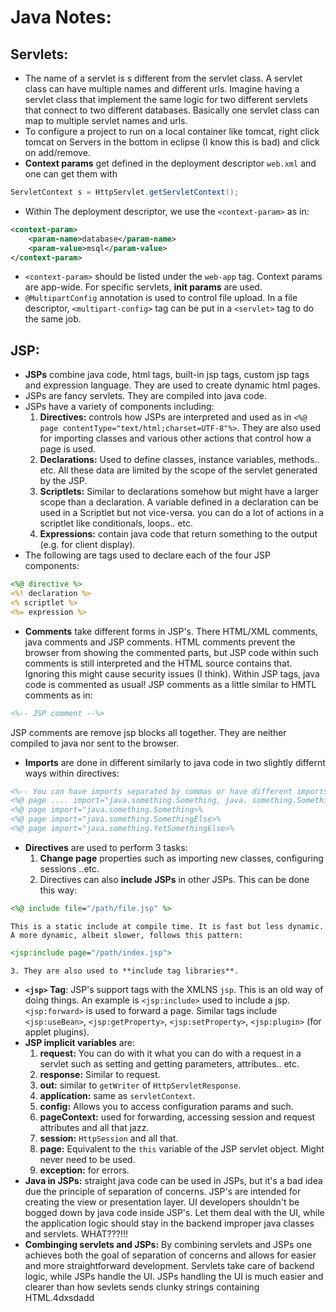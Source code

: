 # Java Notes:
## Servlets:
- The name of a servlet is s different from the servlet class. A servlet class can have multiple names and different urls. Imagine having a servlet class that implement the same logic for two different servlets that connect to two different databases. Basically one servlet class can map to multiple servlet names and urls.
- To configure a project to run on a local container like tomcat, right click tomcat on Servers in the bottom in eclipse (I know this is bad) and click on add/remove.
- **Context params** get defined in the deployment descriptor `web.xml` and one can get them with
```java
ServletContext s = HttpServlet.getServletContext();
```
- Within The deployment descriptor, we use the `<context-param>` as in:
```xml
<context-param>
	<param-name>database</param-name>
	<param-value>msql</param-value>
</context-param>
```
- `<context-param>` should be listed under the `web-app` tag. Context params are app-wide. For specific servlets, **init params** are used.
- `@MultipartConfig` annotation is used to control file upload. In a file descriptor, `<multipart-config>` tag can be put in a `<servlet>` tag to do the same job.

## JSP:
- **JSPs** combine java code, html tags, built-in jsp tags, custom jsp tags and expression language. They are used to create dynamic html pages.
- JSPs are fancy servlets. They are compiled into java code.
- JSPs have a variety of components including:
	1. **Directives:** controls how JSPs are interpreted and used as in `<%@ page contentType="text/html;charset=UTF-8"%>`. They are also used for importing classes and various other actions that control how a page is used.
	2. **Declarations:** Used to define classes, instance variables, methods.. etc. All these data are limited by the scope of the servlet generated by the JSP. 
	3. **Scriptlets:** Similar to declarations somehow but might have a larger scope than a declaration. A variable defined in a declaration can be used in a Scriptlet but not vice-versa. you can do a lot of actions in a scriptlet like conditionals, loops.. etc. 
	4. **Expressions:** contain java code that return something to the output (e.g. for client display).
- The following are tags used to declare each of the four JSP components:
```jsp
<%@ directive %>
<%! declaration %>
<% scriptlet %>
<%= expression %>
```
- **Comments** take different forms in JSP's. There HTML/XML comments, java comments and JSP comments. HTML comments prevent the browser from showing the commented parts, but JSP code within such comments is still interpreted and the HTML source contains that. Ignoring this might cause security issues (I think). Within JSP tags, java code is commented as usual! JSP comments as a little similar to HMTL comments as in:
```jsp
<%-- JSP comment --%>
```
JSP comments are remove jsp blocks all together. They are neither compiled to java nor sent to the browser.
- **Imports** are done in different similarly to java code in two slightly differnt ways within directives:
```jsp
<%-- You can have imports separated by commas or have different imports within separate directives -->
<%@ page .... import="java.something.Something, java. something.SomethingElse" %>
<%@ page import="java.something.Something>%
<%@ page import="java.something.SomethingElse>%
<%@ page import="java.something.YetSomethingElse>%
```
- **Directives** are used to perform 3 tasks:
	1. **Change page** properties such as importing new classes, configuring sessions ..etc. 
	2. Directives can also **include JSPs** in other JSPs. This can be done this way:
```jsp
<%@ include file="/path/file.jsp" %>
```
	This is a static include at compile time. It is fast but less dynamic. A more dynamic, albeit slower, follows this pattern:
```jsp
<jsp:include page="/path/index.jsp">
```
	3. They are also used to **include tag libraries**.
- **`<jsp>` Tag**: JSP's support tags with the XMLNS `jsp`. This is an old way of doing things. An example is `<jsp:include>` used to include a jsp. `<jsp:forward>` is used to forward a page. Similar tags include `<jsp:useBean>`, `<jsp:getProperty>`, `<jsp:setProperty>`, `<jsp:plugin>` (for applet plugins).
- **JSP implicit variables** are:
	1. **request:** You can do with it what you can do with a request in a servlet such as setting and getting parameters, attributes.. etc.
	2. **response:** Similar to request.
	3. **out:** similar to `getWriter` of `HttpServletResponse`. 
	4. **application:** same as `servletContext`.
	5. **config:** Allows you to access configuration params and such.
	6. **pageContext:** used for forwarding, accessing session and request attributes and all that jazz.
	7. **session:** `HttpSession` and all that.
	8. **page:** Equivalent to the `this` variable of the JSP servlet object. Might never need to be used.
	9. **exception:** for errors.
- **Java in JSPs:** straight java code can be used in JSPs, but it's a bad idea due the principle of separation of concerns. JSP's are intended for creating the view or presentation layer. UI developers shouldn't be bogged down by java code inside JSP's. Let them deal with the UI, while the application logic should stay in the backend improper java classes and servlets. WHAT???!!!
- **Combinging servlets and JSPs:** By combining servlets and JSPs one achieves both the goal of separation of concerns and allows for easier and more straightforward development. Servlets take care of backend logic, while JSPs handle the UI. JSPs handling the UI is much easier and clearer than how sevlets sends clunky strings containing HTML.4dxsdadd